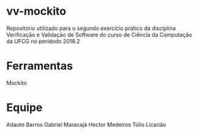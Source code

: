 # vv-mockito
  Repositório utilizado para o segundo exercício prático da disciplina Verificação e Validação de Software do curso de Ciência da Computação da UFCG no perídodo 2018.2

# Ferramentas
  Mockito
  
# Equipe
  Adauto Barros
  Gabriel Maracajá
  Hector Medeiros
  Túlio Licarião
